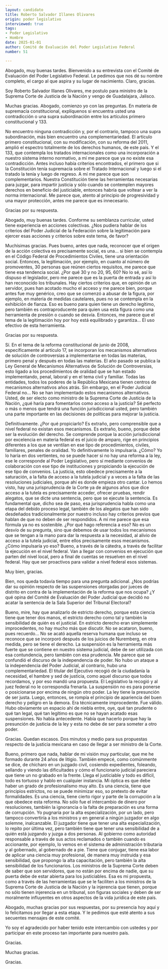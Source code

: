 ```yaml
---
layout: candidato
title: Roberto Salvador Illanes Olivares
origin: poder legislativo
interviewed: true
tags:
- Poder Legislativo
- Hombre
date: 2025-01-01
author: Comité de Evaluación del Poder Legislativo Federal
number: 51

---
```


Abogado, muy buenas tardes. Bienvenido a su entrevista con el Comité de Evaluación del  Poder Legislativo Federal. Le pedimos que nos dé su nombre completo, el cargo al que  aspira y su lugar de nacimiento.  Claro, gracias.

Soy Roberto Salvador Illanes Olivares, me postulo para ministro de la Suprema  Corte de Justicia de la Nación y vengo de Guadalajara, Jalisco.

Muchas gracias. Abogado, comienzo yo con las preguntas. En materia de supremacía constitucional,  explíquenos si encuentra usted una contradicción o una supra subordinación entre los artículos  primero constitucional y 133.

No encuentro ninguna contradicción y, por el contrario, tampoco una supra subordinación,  más bien encuentro una complementariedad. El artículo primero constitucional, con su  modificación, con su reforma del 2011, amplió el espectro totalmente de los derechos humanos,  de este país. Y el 133, que contempla los tratados internacionales como una incorporación  a nuestro sistema interno normativo, a mí me parece que ya no existe esa contradicción.  Antes incluso había criterios encontrados, el primero que si la Constitución tenía  supremacía sobre el Tratado Internacional y luego si el tratado la tenía y luego de  regreso. A mí me parece que son complementarios. Nuestra Constitución tiene las herramientas  necesarias para juzgar, para impartir justicia y sólo cuando se contemplen mayores derechos en beneficio del justiciable, entonces habría que voltear a ver la norma internacional. Me parece que, atento al principio de progresividad y una mayor protección, antes me parece que  es innecesario.

Gracias por su respuesta.

Abogado, muy buenas tardes.  Conforme su semblanza curricular, usted tiene experiencia en acciones colectivas. ¿Nos pudiera hablar  de los criterios del Poder Judicial de la Federación sobre la legitimación para ejercer  esas acciones y criterios sobre este tema, de favor?

Muchísimas gracias. Pues bueno, antes que nada, reconocer que el origen de la acción  colectiva es precisamente social, es una… si bien se contempla en el Código Federal de Procedimientos Civiles, tiene una orientación social. Entonces, la legitimación, por ejemplo, en cuanto al número de promoventes, 30 personas  que reúnen ciertos requisitos, me parece que tiene esa tendencia social. ¿Por qué 30 y no 20, 95, 60? No lo sé, así lo dispuso el legislador, pero me parece que es la puerta  de entrada y así lo han reconocido los tribunales. Hay ciertos criterios que, en opinión de  un servidor, pues han acotado mucho el acceso y me parece bien, porque antes fue muy genérico, creo que se comenzó a abusar de la figura, por ejemplo, en materia de medidas cautelares, pues no se contempla en la exhibición de fianza. Eso es bueno para quien tiene un derecho  legítimo, pero también es contraproducente para quien usa esta figura como una herramienta  de presión o cuando se desvía. Entonces, me parece que el tema de la legitimación hoy por hoy está equilibrado y garantiza…  El uso efectivo de esta herramienta.

Gracias por su respuesta.

Sí. En el tema de la reforma constitucional de junio de 2008, específicamente al artículo  17, se incorporan los mecanismos alternativos de solución de controversias a implementarse en todas las materias, primero penal y después en todas las materias. El año pasado se publica la Ley General de Mecanismos Alternativos de Solución de Controversias, esto ligado a los procedimientos de oralidad que se han estado implementando, penal, laboral y en el tema civil y familiar. Todas las entidades, todos los poderes de la República Mexicana tienen centros de mecanismos alternativos años atrás. Sin embargo, en  el Poder Judicial Federal no…  No se han implementado estos mecanismos alternativos. Usted, de ser electo como ministro de la Suprema Corte de Justicia de la Nación, ¿qué haría para fomentarlos como acceso a la justicia? Sé perfecto o más o menos que tendrá una función jurisdiccional usted, pero también una parte importante en las decisiones de políticas para mejorar la justicia.

Definitivamente.  ¿Por qué propiciarlo? Es extraño, pero comprensible que a nivel federal no existan  esos mecanismos. Es extraño, bueno, porque debe ser la evolución del derecho. Se comprende  porque la acción jurisdiccional por excelencia en materia federal es el juicio de amparo, rige en principios diferentes a los que se ventilan en ese tipo de procedimientos, civiles,  familiares, penales de oralidad. Yo definitivamente lo impulsaría. ¿Cómo? Yo lo haría en dos vertientes, no se puede hacer si no hay una reforma a la ley, ese le corresponde al Poder Legislativo, pero sí mediante convenios de colaboración con ese  tipo de instituciones y propiciando la ejecución de ese tipo de convenios. La justicia, esto  obedece precisamente a la saturación, a la falta de acceso a la tutela judicial y a veces a la falta  de las resoluciones judiciales, porque ahí es donde empieza otro cantar. Lo hemos visto, hay una jurisprudencia de la Corte ya de algunos años que dice acceso a la tutela es precisamente acceder, ofrecer pruebas, rendir alegatos, que se dicte una sentencia, pero que se ejecute la sentencia. Es fundamental que, dicho sea de paso, esa jurisprudencia habla como una etapa del debido proceso legal, también de los alegatos que han sido desdeñados tradicionalmente por nuestro incluso hay criterios previos que hablan de que no deben de ser respondidos. A mí me parece que  esa fórmula ya no es sostenible. ¿Por qué hago referencia a eso? No es un desvío de su pregunta, sino que debemos de usar todos los mecanismos que se tengan a la mano para dar la respuesta a la necesidad, al alivio de acceso a la tutela judicial, entre ellos precisamente esos mecanismos. ¿Cómo impulsaría yo eso? Bueno, a través de la cátedra, a  través de facilitar la ejecución en el nivel federal. Van a llegar con convenios en ejecución que parten del nivel local, pero a final de cuentas se resuelven en el nivel federal. Hay  que ser proactivos para validar a nivel federal esos sistemas.

Muy bien, gracias.

Bien, nos queda todavía tiempo para una pregunta adicional. ¿Nos podrías dar su opinión respecto  de las suspensiones otorgadas por jueces de distrito en contra de la implementación de la  reforma que nos ocupa? ¿Y qué opina del Comité de Evaluación del Poder Judicial que decidió no acatar la sentencia de la Sala Superior del Tribunal Electoral?

Bueno, mire, hay que analizarlo de estricto derecho, porque esta ciencia tiene que tener  dos manos, el estricto derecho como tal y también la sensibilidad de quién es el justicial. En estricto derecho eran simplemente improcedentes, no hay mucho más que discutir. No se acataron, bueno, pues recuerdo…  No se acató aquella reserva humana que incluso se reconoce que se incorporó después de los  juicios de Nuremberg, en otra medida, pero se tiene el derecho. La suspensión es la herramienta más fuerte que se contiene en nuestro sistema judicial, debe de ser utilizada con esa contundencia, pero también con esa prudencia. Me parece que se confundió el discurso de la independencia de  poder. No hubo un ataque a la  independencia del Poder Judicial, al contrario, hubo una complementariedad. El titular del Ejecutivo recogió de la ciudadanía la necesidad, el hambre y sed de justicia, como aquel discurso que todos recordamos, y por eso mandó una propuesta. El Legislativo la recogió y al  juez federal no le correspondía frenarla. La suspensión no es para ponerse o posicionarse por encima de ningún otro poder. La ley tiene la presunción de ser justa. Luego, entonces, se rompía el principio de apariencia del buen derecho y peligro en la demora. Era técnicamente improcedente. Fue válido. Hubo obviamente un espacio ahí de niebla entre, oye, qué tan prudente o qué tan legal, qué tan legítimo es que no se hayan acatado esas suspensiones. No había antecedente. Había que hacerlo porque hay la presunción de justicia  de la ley y esta no debe de ser para someter a otro poder.

Gracias. Quedan escasos. Dos minutos y medio para sus propuestas respecto de la justicia mexicana en caso de llegar a ser ministro de la Corte.

Bueno, primero que nada, hablar de mi visión muy particular, que me he formado durante 24 años de litigio. También empecé, como comúnmente se dice, de chícharo en un juzgado civil, cosiendo expedientes, foleando, sellando y viendo las dificultades y cómo el funcionario judicial pareciera que tiene un no grabado en la frente. Llega el justiciable y todo es difícil, todo es tortuoso  y hablo en cualquier instancia. Mi óptica es que debe haber un grado de profesionalismo muy alto. Es una ciencia, tiene que principios estrictos, no se puede minimizar eso, so pretexto de evitar formalidades. Es una ciencia, tiene cierto rigor y parte de la corrupción a la que obedece esta reforma. No sólo fue el intercambio de dinero por resoluciones, también la ignorancia o la  falta de preparación es una forma de corrupción. Yo pugnaría por la alta especialización, por un lado, pero tampoco convertiría a los ministros y en general a ningún juzgador en algo solemne, inalcanzable. 
 El juzgador tiene que tener una alta especialización, lo repito por última vez, pero también tiene que tener una sensibilidad de a quién está juzgando y juzga a dos personas. Al gobierno como autoridad responsable a través de sus actos reclamados o también  cuando es accionante, por ejemplo, lo vemos en el sistema de administración tributaria y al gobernado, al gobernado de a pie. Tiene que conjugar, tiene esa labor de aplicar una  ciencia muy profesional, de manera muy instruida y esa sensibilidad, que propongo la alta capacitación, pero también la alta sensibilidad de los funcionarios. Los ministros de la Suprema Corte deben de saber que son servidores, que no están por  encima de nadie, que su puerta debe de estar abierta para los justiciables. Esa es mi propuesta, como a través de las herramientas que se le faciliten a los ministros de la Suprema Corte de Justicia de la Nación y la injerencia que tienen, porque no sólo tienen injerencia  en un tribunal, son figuras sociales y deben de ser moralmente influyentes en otros aspectos de la vida jurídica de este país.

Abogado, muchas gracias por sus respuestas, por su presencia hoy aquí y lo felicitamos  por llegar a esta etapa. Y le pedimos que esté atento a sus secuentes mensajes de este  comité.

Yo soy el agradecido por haber tenido este intercambio con ustedes y por participar en  este proceso tan importante para nuestro país.

Gracias.

Muchas gracias.

Gracias.

